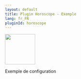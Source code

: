 ```yaml
---
layout: default
title: Plugin Horoscope - Exemple
lang: fr_FR
pluginId: horoscope
---
```


<img src="{{site.baseurl}}/plugin-horoscope/{{site.img}}/horoscope-icon.png" class="pluginLogo" width="100" />

Exemple de configuration

